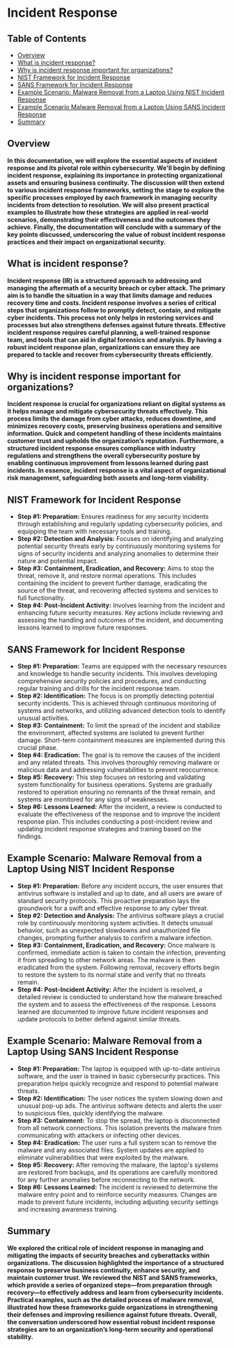 <h1>Incident Response</h1>






## Table of Contents
- [Overview](#overview)
- [What is incident response?](#what-is-incident-response)
- [Why is incident response important for organizations?](#why-is-incident-response-important-for-organizations)
- [NIST Framework for Incident Response](#nist-framework-for-incident-response)
- [SANS Framework for Incident Response](#sans-framework-for-incident-response)
- [Example Scenario: Malware Removal from a Laptop Using NIST Incident Response](#example-scenario-nist)
- [Example Scenario Malware Removal from a Laptop Using SANS Incident Response](#example-scenario-malware-removal-from-a-laptop-using-sans-incident-response)
- [Summary](#summary)





<h2>Overview</h2>
<b>In this documentation, we will explore the essential aspects of incident response and its pivotal role within cybersecurity. We'll begin by defining incident response, explaining its importance in protecting organizational assets and ensuring business continuity. The discussion will then extend to various incident response frameworks, setting the stage to explore the specific processes employed by each framework in managing security incidents from detection to resolution. We will also present practical examples to illustrate how these strategies are applied in real-world scenarios, demonstrating their effectiveness and the outcomes they achieve. Finally, the documentation will conclude with a summary of the key points discussed, underscoring the value of robust incident response practices and their impact on organizational security.</b>

<h2>What is incident response?</h2>
<b>Incident response (IR) is a structured approach to addressing and managing the aftermath of a security breach or cyber attack. The primary aim is to handle the situation in a way that limits damage and reduces recovery time and costs. Incident response involves a series of critical steps that organizations follow to promptly detect, contain, and mitigate cyber incidents. This process not only helps in restoring services and processes but also strengthens defenses against future threats. Effective incident response requires careful planning, a well-trained response team, and tools that can aid in digital forensics and analysis. By having a robust incident response plan, organizations can ensure they are prepared to tackle and recover from cybersecurity threats efficiently.</b>

<h2>Why is incident response important for organizations?</h2>
<b>Incident response is crucial for organizations reliant on digital systems as it helps manage and mitigate cybersecurity threats effectively. This process limits the damage from cyber attacks, reduces downtime, and minimizes recovery costs, preserving business operations and sensitive information. Quick and competent handling of these incidents maintains customer trust and upholds the organization’s reputation. Furthermore, a structured incident response ensures compliance with industry regulations and strengthens the overall cybersecurity posture by enabling continuous improvement from lessons learned during past incidents. In essence, incident response is a vital aspect of organizational risk management, safeguarding both assets and long-term viability.</b>
                                                                                                                                                                                                                                                                                                                                                                                                                                                                                                                                                                                                                                                                                                                                                                                                  
                                                                                                                                                                                                                                                                                                                                                                                                                                                                                                                                                                                                                                                                                                                                                                                                  
                                                                                                                                                                                                                                                                                                                                                                                                                                                                                                                                                                                                                                                                                                                                                                                                  
<h2>NIST Framework for Incident Response</h2>
<ul>
    <li><b>Step #1: Preparation:</b> Ensures readiness for any security incidents through establishing and regularly updating cybersecurity policies, and equipping the team with necessary tools and training.</li>
    <li><b>Step #2: Detection and Analysis:</b> Focuses on identifying and analyzing potential security threats early by continuously monitoring systems for signs of security incidents and analyzing anomalies to determine their nature and potential impact.</li>
    <li><b>Step #3: Containment, Eradication, and Recovery:</b> Aims to stop the threat, remove it, and restore normal operations. This includes containing the incident to prevent further damage, eradicating the source of the threat, and recovering affected systems and services to full functionality.</li>
    <li><b>Step #4: Post-Incident Activity:</b> Involves learning from the incident and enhancing future security measures. Key actions include reviewing and assessing the handling and outcomes of the incident, and documenting lessons learned to improve future responses.</li>
</ul>







<h2>SANS Framework for Incident Response</h2>
<ul>
    <li><b>Step #1: Preparation:</b> Teams are equipped with the necessary resources and knowledge to handle security incidents. This involves developing comprehensive security policies and procedures, and conducting regular training and drills for the incident response team.</li>
    <li><b>Step #2: Identification:</b> The focus is on promptly detecting potential security incidents. This is achieved through continuous monitoring of systems and networks, and utilizing advanced detection tools to identify unusual activities.</li>
    <li><b>Step #3: Containment:</b> To limit the spread of the incident and stabilize the environment, affected systems are isolated to prevent further damage. Short-term containment measures are implemented during this crucial phase.</li>
    <li><b>Step #4: Eradication:</b> The goal is to remove the causes of the incident and any related threats. This involves thoroughly removing malware or malicious data and addressing vulnerabilities to prevent reoccurrence.</li>
    <li><b>Step #5: Recovery:</b> This step focuses on restoring and validating system functionality for business operations. Systems are gradually restored to operation ensuring no remnants of the threat remain, and systems are monitored for any signs of weaknesses.</li>
    <li><b>Step #6: Lessons Learned:</b> After the incident, a review is conducted to evaluate the effectiveness of the response and to improve the incident response plan. This includes conducting a post-incident review and updating incident response strategies and training based on the findings.</li>
</ul>






<h2>Example Scenario: Malware Removal from a Laptop Using NIST Incident Response</h2>
<ul>
    <li><b>Step #1: Preparation:</b> Before any incident occurs, the user ensures that antivirus software is installed and up to date, and all users are aware of standard security protocols. This proactive preparation lays the groundwork for a swift and effective response to any cyber threat.</li>
    <li><b>Step #2: Detection and Analysis:</b> The antivirus software plays a crucial role by continuously monitoring system activities. It detects unusual behavior, such as unexpected slowdowns and unauthorized file changes, prompting further analysis to confirm a malware infection.</li>
    <li><b>Step #3: Containment, Eradication, and Recovery:</b> Once malware is confirmed, immediate action is taken to contain the infection, preventing it from spreading to other network areas. The malware is then eradicated from the system. Following removal, recovery efforts begin to restore the system to its normal state and verify that no threats remain.</li>
    <li><b>Step #4: Post-Incident Activity:</b> After the incident is resolved, a detailed review is conducted to understand how the malware breached the system and to assess the effectiveness of the response. Lessons learned are documented to improve future incident responses and update protocols to better defend against similar threats.</li>
</ul>






<h2>Example Scenario: Malware Removal from a Laptop Using SANS Incident Response</h2>
<ul>
    <li><b>Step #1: Preparation:</b> The laptop is equipped with up-to-date antivirus software, and the user is trained in basic cybersecurity practices. This preparation helps quickly recognize and respond to potential malware threats.</li>
    <li><b>Step #2: Identification:</b> The user notices the system slowing down and unusual pop-up ads. The antivirus software detects and alerts the user to suspicious files, quickly identifying the malware.</li>
    <li><b>Step #3: Containment:</b> To stop the spread, the laptop is disconnected from all network connections. This isolation prevents the malware from communicating with attackers or infecting other devices.</li>
    <li><b>Step #4: Eradication:</b> The user runs a full system scan to remove the malware and any associated files. System updates are applied to eliminate vulnerabilities that were exploited by the malware.</li>
    <li><b>Step #5: Recovery:</b> After removing the malware, the laptop's systems are restored from backups, and its operations are carefully monitored for any further anomalies before reconnecting to the network.</li>
    <li><b>Step #6: Lessons Learned:</b> The incident is reviewed to determine the malware entry point and to reinforce security measures. Changes are made to prevent future incidents, including adjusting security settings and increasing awareness training.</li>
</ul>







<h2>Summary</h2>
<b>We explored the critical role of incident response in managing and mitigating the impacts of security breaches and cyberattacks within organizations. The discussion highlighted the importance of a structured response to preserve business continuity, enhance security, and maintain customer trust. We reviewed the NIST and SANS frameworks, which provide a series of organized steps—from preparation through recovery—to effectively address and learn from cybersecurity incidents. Practical examples, such as the detailed process of malware removal, illustrated how these frameworks guide organizations in strengthening their defenses and improving resilience against future threats. Overall, the conversation underscored how essential robust incident response strategies are to an organization’s long-term security and operational stability.</b>
